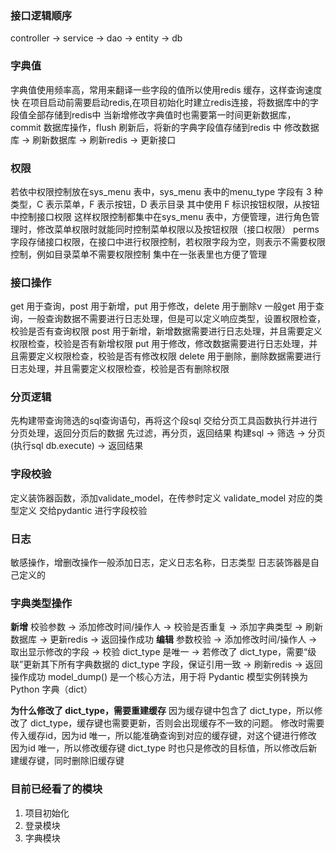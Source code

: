### 接口逻辑顺序
controller -> service -> dao -> entity -> db

### 字典值
字典值使用频率高，常用来翻译一些字段的值所以使用redis 缓存，这样查询速度快
在项目启动前需要启动redis,在项目初始化时建立redis连接，将数据库中的字段值全部存储到redis中
当新增修改字典值时也需要第一时间更新数据库，commit 数据库操作，flush 刷新后，将新的字典字段值存储到redis 中
修改数据库 -> 刷新数据库 -> 刷新redis -> 更新接口

### 权限
若依中权限控制放在sys_menu 表中，sys_menu 表中的menu_type 字段有 3 种类型，C 表示菜单，F 表示按钮，D 表示目录
其中使用 F 标识按钮权限，从按钮中控制接口权限
这样权限控制都集中在sys_menu 表中，方便管理，进行角色管理时，修改菜单权限时就能同时控制菜单权限以及按钮权限（接口权限）
perms 字段存储接口权限，在接口中进行权限控制，若权限字段为空，则表示不需要权限控制，例如目录菜单不需要权限控制
集中在一张表里也方便了管理

### 接口操作
get 用于查询，post 用于新增，put 用于修改，delete 用于删除v
一般get 用于查询，一般查询数据不需要进行日志处理，但是可以定义响应类型，设置权限检查，校验是否有查询权限
post 用于新增，新增数据需要进行日志处理，并且需要定义权限检查，校验是否有新增权限
put 用于修改，修改数据需要进行日志处理，并且需要定义权限检查，校验是否有修改权限
delete 用于删除，删除数据需要进行日志处理，并且需要定义权限检查，校验是否有删除权限

### 分页逻辑
先构建带查询筛选的sql查询语句，再将这个段sql 交给分页工具函数执行并进行分页处理，返回分页后的数据
先过滤，再分页，返回结果
构建sql -> 筛选 -> 分页(执行sql db.execute) -> 返回结果

### 字段校验
定义装饰器函数，添加validate_model，在传参时定义 validate_model 对应的类型定义
交给pydantic 进行字段校验

### 日志
敏感操作，增删改操作一般添加日志，定义日志名称，日志类型
日志装饰器是自己定义的

### 字典类型操作
**新增**
校验参数 -> 添加修改时间/操作人 -> 校验是否重复 -> 添加字典类型 -> 刷新数据库 -> 更新redis -> 返回操作成功
**编辑**
参数校验 
-> 添加修改时间/操作人 
-> 取出显示修改的字段 
-> 校验 dict_type 是唯一 
-> 若修改了 dict_type，需要“级联”更新其下所有字典数据的 dict_type 字段，保证引用一致 
-> 刷新redis -> 返回操作成功
model_dump() 是一个核心方法，用于将 Pydantic 模型实例转换为Python 字典（dict）

**为什么修改了 dict_type，需要重建缓存**
因为缓存键中包含了 dict_type，所以修改了 dict_type，缓存键也需要更新，否则会出现缓存不一致的问题。
修改时需要传入缓存id，因为id 唯一，所以能准确查询到对应的缓存键，对这个键进行修改
因为id 唯一，所以修改缓存键 dict_type 时也只是修改的目标值，所以修改后新建缓存键，同时删除旧缓存键


### 目前已经看了的模块
1. 项目初始化
2. 登录模块
3. 字典模块


